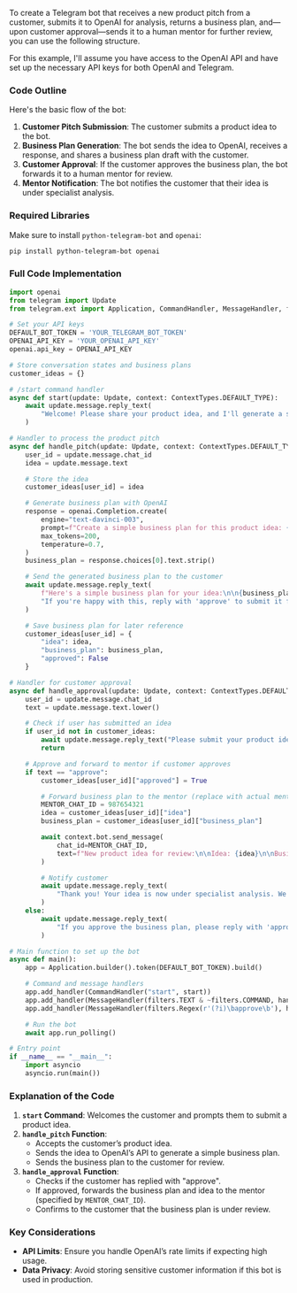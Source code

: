 To create a Telegram bot that receives a new product pitch from a customer, submits it to OpenAI for analysis, returns a business plan, and—upon customer approval—sends it to a human mentor for further review, you can use the following structure.

For this example, I'll assume you have access to the OpenAI API and have set up the necessary API keys for both OpenAI and Telegram.

### Code Outline

Here's the basic flow of the bot:

1. **Customer Pitch Submission**: The customer submits a product idea to the bot.
2. **Business Plan Generation**: The bot sends the idea to OpenAI, receives a response, and shares a business plan draft with the customer.
3. **Customer Approval**: If the customer approves the business plan, the bot forwards it to a human mentor for review.
4. **Mentor Notification**: The bot notifies the customer that their idea is under specialist analysis.

### Required Libraries

Make sure to install `python-telegram-bot` and `openai`:

```bash
pip install python-telegram-bot openai
```

### Full Code Implementation

```python
import openai
from telegram import Update
from telegram.ext import Application, CommandHandler, MessageHandler, filters, ContextTypes

# Set your API keys
DEFAULT_BOT_TOKEN = 'YOUR_TELEGRAM_BOT_TOKEN'
OPENAI_API_KEY = 'YOUR_OPENAI_API_KEY'
openai.api_key = OPENAI_API_KEY

# Store conversation states and business plans
customer_ideas = {}

# /start command handler
async def start(update: Update, context: ContextTypes.DEFAULT_TYPE):
    await update.message.reply_text(
        "Welcome! Please share your product idea, and I'll generate a simple business plan for it."
    )

# Handler to process the product pitch
async def handle_pitch(update: Update, context: ContextTypes.DEFAULT_TYPE):
    user_id = update.message.chat_id
    idea = update.message.text

    # Store the idea
    customer_ideas[user_id] = idea

    # Generate business plan with OpenAI
    response = openai.Completion.create(
        engine="text-davinci-003",
        prompt=f"Create a simple business plan for this product idea: {idea}",
        max_tokens=200,
        temperature=0.7,
    )
    business_plan = response.choices[0].text.strip()

    # Send the generated business plan to the customer
    await update.message.reply_text(
        f"Here's a simple business plan for your idea:\n\n{business_plan}\n\n"
        "If you're happy with this, reply with 'approve' to submit it for specialist analysis."
    )

    # Save business plan for later reference
    customer_ideas[user_id] = {
        "idea": idea,
        "business_plan": business_plan,
        "approved": False
    }

# Handler for customer approval
async def handle_approval(update: Update, context: ContextTypes.DEFAULT_TYPE):
    user_id = update.message.chat_id
    text = update.message.text.lower()

    # Check if user has submitted an idea
    if user_id not in customer_ideas:
        await update.message.reply_text("Please submit your product idea first.")
        return

    # Approve and forward to mentor if customer approves
    if text == "approve":
        customer_ideas[user_id]["approved"] = True

        # Forward business plan to the mentor (replace with actual mentor's chat ID)
        MENTOR_CHAT_ID = 987654321
        idea = customer_ideas[user_id]["idea"]
        business_plan = customer_ideas[user_id]["business_plan"]

        await context.bot.send_message(
            chat_id=MENTOR_CHAT_ID,
            text=f"New product idea for review:\n\nIdea: {idea}\n\nBusiness Plan:\n{business_plan}"
        )

        # Notify customer
        await update.message.reply_text(
            "Thank you! Your idea is now under specialist analysis. We'll update you soon."
        )
    else:
        await update.message.reply_text(
            "If you approve the business plan, please reply with 'approve' to submit it."
        )

# Main function to set up the bot
async def main():
    app = Application.builder().token(DEFAULT_BOT_TOKEN).build()

    # Command and message handlers
    app.add_handler(CommandHandler("start", start))
    app.add_handler(MessageHandler(filters.TEXT & ~filters.COMMAND, handle_pitch))
    app.add_handler(MessageHandler(filters.Regex(r'(?i)\bapprove\b'), handle_approval))

    # Run the bot
    await app.run_polling()

# Entry point
if __name__ == "__main__":
    import asyncio
    asyncio.run(main())
```

### Explanation of the Code

1. **`start` Command**: Welcomes the customer and prompts them to submit a product idea.
2. **`handle_pitch` Function**:
   - Accepts the customer’s product idea.
   - Sends the idea to OpenAI’s API to generate a simple business plan.
   - Sends the business plan to the customer for review.
3. **`handle_approval` Function**:
   - Checks if the customer has replied with "approve".
   - If approved, forwards the business plan and idea to the mentor (specified by `MENTOR_CHAT_ID`).
   - Confirms to the customer that the business plan is under review.

### Key Considerations

- **API Limits**: Ensure you handle OpenAI’s rate limits if expecting high usage.
- **Data Privacy**: Avoid storing sensitive customer information if this bot is used in production.
